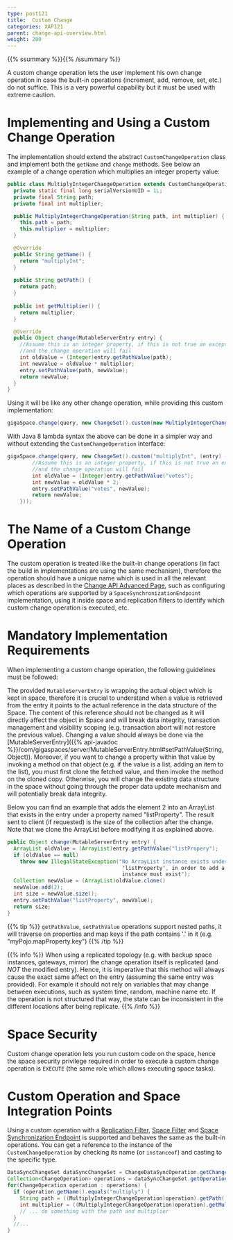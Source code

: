 ```yaml
---
type: post121
title:  Custom Change
categories: XAP121
parent: change-api-overview.html
weight: 200
---
```


{{% ssummary %}}{{% /ssummary %}}


A custom change operation lets the user implement his own change operation in case the built-in operations (increment, add, remove, set, etc.) do not suffice. This is a very powerful capability but it must be used with extreme caution.

# Implementing and Using a Custom Change Operation

The implementation should extend the abstract `CustomChangeOperation` class and implement both the `getName` and `change` methods.
See below an example of a change operation which multiplies an integer property value:


```java
public class MultiplyIntegerChangeOperation extends CustomChangeOperation {
  private static final long serialVersionUID = 1L;
  private final String path;
  private final int multiplier;

  public MultiplyIntegerChangeOperation(String path, int multiplier) {
    this.path = path;
    this.multiplier = multiplier;
  }

  @Override
  public String getName() {
    return "multiplyInt";
  }
  
  public String getPath() {
	return path;
  }
  
  public int getMultiplier() {
	return multiplier;
  }

  @Override
  public Object change(MutableServerEntry entry) {
    //Assume this is an integer property, if this is not true an exception will be thrown 
    //and the change operation will fail
    int oldValue = (Integer)entry.getPathValue(path);
    int newValue = oldValue * multiplier;
    entry.setPathValue(path, newValue);
    return newValue;
  }  
}
```

Using it will be like any other change operation, while providing this custom implementation:


```java
gigaSpace.change(query, new ChangeSet().custom(new MultiplyIntegerChangeOperation("votes", 2)));
```

With Java 8 lambda syntax the above can be done in a simpler way and without extending the `CustomChangeOperation` interface:

```java
gigaSpace.change(query, new ChangeSet().custom("multiplyInt", (entry) -> {
        //Assume this is an integer property, if this is not true an exception will be thrown 
        //and the change operation will fail
        int oldValue = (Integer)entry.getPathValue("votes");
        int newValue = oldValue * 2;
        entry.setPathValue("votes", newValue);
        return newValue;
    }));
```


# The Name of a Custom Change Operation 

The custom operation is treated like the built-in change operations (in fact the build in implementations are using the same mechanism), therefore the operation should have a unique name which is used in all the relevant places as described in the [Change API Advanced Page](./change-api-advanced.html), such as configuring which operations are supported by a `SpaceSynchronizationEndpoint` implementation, using it inside space and replication filters to identify which custom change operation is executed, etc.

# Mandatory Implementation Requirements 

When implementing a custom change operation, the following guidelines must be followed:

The provided `MutableServerEntry` is wrapping the actual object which is kept in space, therefore it is crucial to understand when a value is retrieved from the entry
it points to the actual reference in the data structure of the Space. The content of this reference should not be changed as it will directly affect the object in Space and will break data integrity, transaction management and visibility scoping (e.g. transaction abort will not restore the previous value). Changing a value should always be done via the [MutableServerEntry]({{% api-javadoc %}}/com/gigaspaces/server/MutableServerEntry.html#setPathValue(String, Object)).
Moreover, if you want to change a property within that value by invoking a method on that object (e.g. if the value is a list, adding an item to the list), you must first clone the fetched value, and then invoke the method on the cloned copy. Otherwise, you will change the existing data structure in the space without going through the proper data update mechanism and will potentially break data integrity.

Below you can find an example that adds the element 2 into an ArrayList that exists in the entry under a property named "listProperty". The result sent to client (if requested) is the size of the collection after the change. Note that we clone the ArrayList before modifying it as explained above.
	 

```java
public Object change(MutableServerEntry entry) {
  ArrayList oldValue = (ArrayList)entry.getPathValue("listPropery");
  if (oldValue == null)
    throw new IllegalStateException("No ArrayList instance exists under the given path 
                                     'listProperty', in order to add a value an ArrayList 
                                     instance must exist");
  Collection newValue = (ArrayList)oldValue.clone()
  newValue.add(2);
  int size = newValue.size();
  entry.setPathValue("listProperty", newValue);
  return size;
}
```

{{% tip %}}
`getPathValue`, `setPathValue` operations support nested paths, it will traverse on properties and map keys if the path contains '.' in it (e.g. "myPojo.mapProperty.key")
{{% /tip %}}   
	 
{{% info %}}
When using a replicated topology (e.g. with backup space instances, gateways, mirror) the change operation itself is replicated (and *NOT* the modified entry). Hence, it is imperative that this method will always cause the exact same affect on the entry (assuming the same entry was provided). For example it should not rely 
on variables that may change between executions, such as system time, random, machine name etc.
If the operation is not structured that way, the state can be inconsistent in the different locations after being replicate. {{% /info %}}

# Space Security

Custom change operation lets you run custom code on the space, hence the space security privilege required in order to execute a custom change operation is `EXECUTE` (the same role which allows executing space tasks).

# Custom Operation and Space Integration Points

Using a custom operation with a [Replication Filter]({{%currentadmurl%}}/cluster-replication-filters.html), [Space Filter](./the-space-filters.html) and [Space Synchronization Endpoint](./space-synchronization-endpoint-api.html) is supported
and behaves the same as the built-in operations. You can get a reference to the instance of the `CustomChangeOperation` by checking its name (or `instanceof`) and casting to the specific type.


```java
DataSyncChangeSet dataSyncChangeSet = ChangeDataSyncOperation.getChangeSet(dataSyncOperation);
Collection<ChangeOperation> operations = dataSyncChangeSet.getOperations();
for(ChangeOperation operation : operations) {
  if (operation.getName().equals("multiply") {
    String path = ((MultiplyIntegerChangeOperation)operation).getPath();
	int multiplier = ((MultiplyIntegerChangeOperation)operation).getMultiplier();    
    // ... do something with the path and multiplier
  }
  //...
}
```

